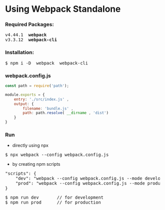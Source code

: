 # Using Webpack Standalone

### Required Packages:

<pre>
v4.44.1  <b>webpack</b>
v3.3.12  <b>webpack-cli</b>
</pre>

### Installation:

<pre>
$ npm i -D  webpack  webpack-cli
</pre>

### webpack.config.js

```javascript
const path = require('path');

module.exports = {
    entry: './src/index.js' ,
    output: {
        filename: 'bundle.js' ,
        path: path.resolve( __dirname , 'dist')
    }
}
```

### Run

- directly using npx

<pre>
$ npx webpack --config webpack.config.js
</pre>

- by creating npm scripts

<pre>
"scripts": {
    "dev": "webpack --config webpack.config.js --mode development",
    "prod": "webpack --config webpack.config.js --mode production"
}
</pre>

<pre>
$ npm run dev       // for development
$ npm run prod      // for production
</pre>
